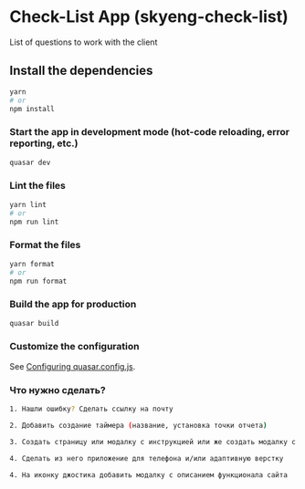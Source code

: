 # Check-List App (skyeng-check-list)

List of questions to work with the client

## Install the dependencies
```bash
yarn
# or
npm install
```

### Start the app in development mode (hot-code reloading, error reporting, etc.)
```bash
quasar dev
```


### Lint the files
```bash
yarn lint
# or
npm run lint
```


### Format the files
```bash
yarn format
# or
npm run format
```



### Build the app for production
```bash
quasar build
```

### Customize the configuration
See [Configuring quasar.config.js](https://v2.quasar.dev/quasar-cli-vite/quasar-config-js).
### Что нужно сделать?
```bash
1. Нашли ошибку? Сделать ссылку на почту
```
```bash
2. Добавить создание таймера (название, установка точки отчета)
```
```bash
3. Создать страницу или модалку с инструкцией или же создать модалку с данными "Что нового было добавленно"
```
```bash
4. Сделать из него приложение для телефона и/или адаптивную верстку
```
```bash
4. На иконку джостика добавить модалку с описанием функционала сайта
```

